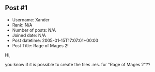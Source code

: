 ## Post #1
- Username: Xander
- Rank: N/A
- Number of posts: N/A
- Joined date: N/A
- Post datetime: 2005-01-15T17:07:01+00:00
- Post Title: Rage of Mages 2!

Hi,

you know if it is possible to create the files .res. for "Rage of Mages 2"??
